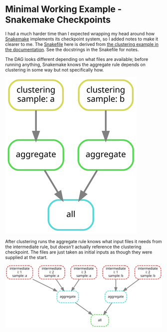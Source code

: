 # Minimal Working Example - Snakemake Checkpoints

I had a much harder time than I expected wrapping my head around how
[Snakemake](https://snakemake.readthedocs.io/) implements its checkpoint
system, so I added notes to make it clearer to me.  The [Snakefile](Snakefile)
here is derived from 
[the clustering example in the documentation](https://snakemake.readthedocs.io/en/stable/snakefiles/rules.html#data-dependent-conditional-execution).
See the docstrings in the Snakefile for notes.

The DAG looks different depending on what files are available; before running
anything, Snakemake knows the aggregate rule depends on clustering in some way
but not specifically how.

![DAG Before][DAG Before]

After clustering runs the aggregate rule knows what input files it needs from
the intermediate rule, but *doesn't* actually reference the clustering
checkpoint.  The files are just taken as initial inputs as though they were
supplied at the start.

![DAG After][DAG After]

[DAG Before]: dag_before.svg
[DAG After]: dag_after.svg
